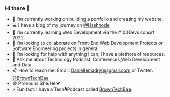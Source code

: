 ### Hi there 👋


- 🔭 I’m currently working on building a portfolio and creating my website.
- 💻 I have a blog of my journey on [@Hashnode](https://browntechbae.hashnode.dev/)
- 🌱 I’m currently learning Web Development via the #100Devs cohort 2022.
- 👯 I’m looking to collaborate on Front-End Web Development Projects or Software Engineering projects in general.
- 🤔 I’m looking for help with anything I can, I have a plethora of resources.
- 💬 Ask me about Technology Podcast, Conferences,Web Development and Data.
- 📫 How to reach me: Email: Daniellemadry6@gmail.com or Twitter: [@BrownTechBae](https://twitter.com/browntechbae)
- 😄 Pronouns:She/Her💕
- ⚡ Fun fact: I have a Tech🎙Podcast called [BrownTechBae](https://anchor.fm/browntechbae). 
